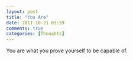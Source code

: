 ```yaml
---
layout: post
title: "You Are"
date: 2011-10-21 03:59
comments: true
categories: [Thoughts] 
---
```

You are what you prove yourself to be capable of.
